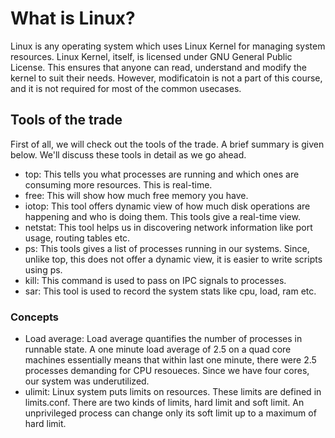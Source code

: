 # What is Linux?
Linux is any operating system which uses Linux Kernel for managing system resources. Linux Kernel, itself, is licensed under GNU General Public License. This ensures that anyone can read, understand and modify the kernel to suit their needs. However, modificatoin is not a part of this course, and it is not required for most of the common usecases. 

## Tools of the trade
First of all, we will check out the tools of the trade. A brief summary is given below. We'll discuss these tools in detail as we go ahead.

* top: This tells you what processes are running and which ones are consuming more resources. This is real-time.
* free: This will show how much free memory you have.
* iotop: This tool offers dynamic view of how much disk operations are happening and who is doing them. This tools give a real-time view.
* netstat: This tool helps us in discovering network information like port usage, routing tables etc.
* ps: This tools gives a list of processes running in our systems. Since, unlike top, this does not offer a dynamic view, it is easier to write scripts using ps.
* kill: This command is used to pass on IPC signals to processes.
* sar: This tool is used to record the system stats like cpu, load, ram etc.

### Concepts
* Load average: Load average quantifies the number of processes in runnable state. A one minute load average of 2.5 on a quad core machines essentially means that within last one minute, there were 2.5 processes demanding for CPU resoueces. Since we have four cores, our system was underutilized. 
* ulimit: Linux system puts limits on resources. These limits are defined in limits.conf. There are two kinds of limits, hard limit and soft limit. An unprivileged process can change only its soft limit up to a maximum of hard limit. 